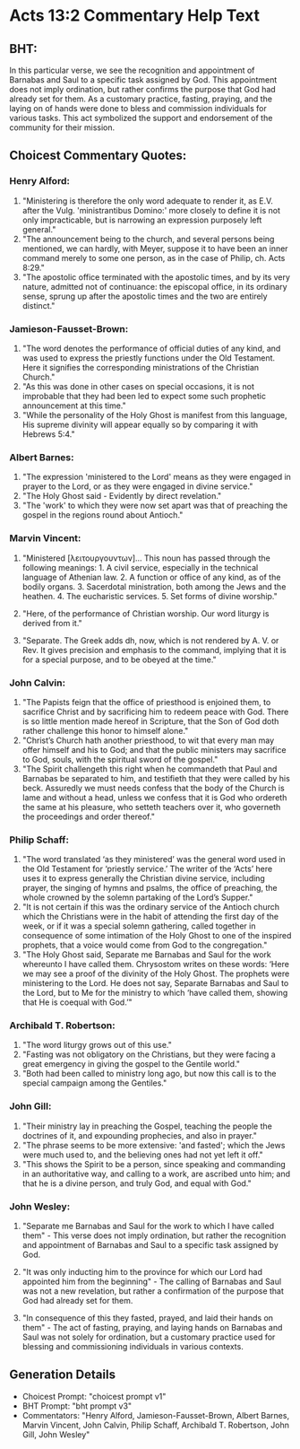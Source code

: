 # Acts 13:2 Commentary Help Text

## BHT:
In this particular verse, we see the recognition and appointment of Barnabas and Saul to a specific task assigned by God. This appointment does not imply ordination, but rather confirms the purpose that God had already set for them. As a customary practice, fasting, praying, and the laying on of hands were done to bless and commission individuals for various tasks. This act symbolized the support and endorsement of the community for their mission.

## Choicest Commentary Quotes:
### Henry Alford:
1. "Ministering is therefore the only word adequate to render it, as E.V. after the Vulg. 'ministrantibus Domino:' more closely to define it is not only impracticable, but is narrowing an expression purposely left general."
2. "The announcement being to the church, and several persons being mentioned, we can hardly, with Meyer, suppose it to have been an inner command merely to some one person, as in the case of Philip, ch. Acts 8:29."
3. "The apostolic office terminated with the apostolic times, and by its very nature, admitted not of continuance: the episcopal office, in its ordinary sense, sprung up after the apostolic times and the two are entirely distinct."

### Jamieson-Fausset-Brown:
1. "The word denotes the performance of official duties of any kind, and was used to express the priestly functions under the Old Testament. Here it signifies the corresponding ministrations of the Christian Church."
2. "As this was done in other cases on special occasions, it is not improbable that they had been led to expect some such prophetic announcement at this time."
3. "While the personality of the Holy Ghost is manifest from this language, His supreme divinity will appear equally so by comparing it with Hebrews 5:4."

### Albert Barnes:
1. "The expression 'ministered to the Lord' means as they were engaged in prayer to the Lord, or as they were engaged in divine service."
2. "The Holy Ghost said - Evidently by direct revelation."
3. "The 'work' to which they were now set apart was that of preaching the gospel in the regions round about Antioch."

### Marvin Vincent:
1. "Ministered [λειτουργουντων]... This noun has passed through the following meanings: 1. A civil service, especially in the technical language of Athenian law. 2. A function or office of any kind, as of the bodily organs. 3. Sacerdotal ministration, both among the Jews and the heathen. 4. The eucharistic services. 5. Set forms of divine worship." 

2. "Here, of the performance of Christian worship. Our word liturgy is derived from it."

3. "Separate. The Greek adds dh, now, which is not rendered by A. V. or Rev. It gives precision and emphasis to the command, implying that it is for a special purpose, and to be obeyed at the time."

### John Calvin:
1. "The Papists feign that the office of priesthood is enjoined them, to sacrifice Christ and by sacrificing him to redeem peace with God. There is so little mention made hereof in Scripture, that the Son of God doth rather challenge this honor to himself alone."
2. "Christ’s Church hath another priesthood, to wit that every man may offer himself and his to God; and that the public ministers may sacrifice to God, souls, with the spiritual sword of the gospel."
3. "The Spirit challengeth this right when he commandeth that Paul and Barnabas be separated to him, and testifieth that they were called by his beck. Assuredly we must needs confess that the body of the Church is lame and without a head, unless we confess that it is God who ordereth the same at his pleasure, who setteth teachers over it, who governeth the proceedings and order thereof."

### Philip Schaff:
1. "The word translated ‘as they ministered’ was the general word used in the Old Testament for ‘priestly service.’ The writer of the ‘Acts’ here uses it to express generally the Christian divine service, including prayer, the singing of hymns and psalms, the office of preaching, the whole crowned by the solemn partaking of the Lord’s Supper."
2. "It is not certain if this was the ordinary service of the Antioch church which the Christians were in the habit of attending the first day of the week, or if it was a special solemn gathering, called together in consequence of some intimation of the Holy Ghost to one of the inspired prophets, that a voice would come from God to the congregation."
3. "The Holy Ghost said, Separate me Barnabas and Saul for the work whereunto I have called them. Chrysostom writes on these words: ‘Here we may see a proof of the divinity of the Holy Ghost. The prophets were ministering to the Lord. He does not say, Separate Barnabas and Saul to the Lord, but to Me for the ministry to which ‘have called them, showing that He is coequal with God.’"

### Archibald T. Robertson:
1. "The word liturgy grows out of this use." 
2. "Fasting was not obligatory on the Christians, but they were facing a great emergency in giving the gospel to the Gentile world."
3. "Both had been called to ministry long ago, but now this call is to the special campaign among the Gentiles."

### John Gill:
1. "Their ministry lay in preaching the Gospel, teaching the people the doctrines of it, and expounding prophecies, and also in prayer." 
2. "The phrase seems to be more extensive: 'and fasted'; which the Jews were much used to, and the believing ones had not yet left it off." 
3. "This shows the Spirit to be a person, since speaking and commanding in an authoritative way, and calling to a work, are ascribed unto him; and that he is a divine person, and truly God, and equal with God."

### John Wesley:
1. "Separate me Barnabas and Saul for the work to which I have called them" - This verse does not imply ordination, but rather the recognition and appointment of Barnabas and Saul to a specific task assigned by God.

2. "It was only inducting him to the province for which our Lord had appointed him from the beginning" - The calling of Barnabas and Saul was not a new revelation, but rather a confirmation of the purpose that God had already set for them.

3. "In consequence of this they fasted, prayed, and laid their hands on them" - The act of fasting, praying, and laying hands on Barnabas and Saul was not solely for ordination, but a customary practice used for blessing and commissioning individuals in various contexts.


## Generation Details
- Choicest Prompt: "choicest prompt v1"
- BHT Prompt: "bht prompt v3"
- Commentators: "Henry Alford, Jamieson-Fausset-Brown, Albert Barnes, Marvin Vincent, John Calvin, Philip Schaff, Archibald T. Robertson, John Gill, John Wesley"
